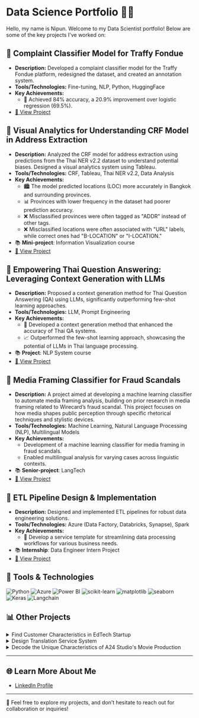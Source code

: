 # Data Science Portfolio 👨‍💻

Hello, my name is Nipun. Welcome to my Data Scientist portfolio! Below are some of the key projects I've worked on:

## 🔄 **Complaint Classifier Model for Traffy Fondue**
   - **Description:** Developed a complaint classifier model for the Traffy Fondue platform, redesigned the dataset, and created an annotation system.
   - **Tools/Technologies:** Fine-tuning, NLP, Python, HuggingFace
   - **Key Achievements:**
     - 🎯 Achieved 84% accuracy, a 20.9% improvement over logistic regression (69.5%).
   - [🔗 View Project](https://github.com/nlp-chula/traffy-predict)

## 🔄 **Visual Analytics for Understanding CRF Model in Address Extraction**
   - **Description:** Analyzed the CRF model for address extraction using predictions from the Thai NER v2.2 dataset to understand potential biases. Designed a visual analytics system using Tableau.
   - **Tools/Technologies:** CRF, Tableau, Thai NER v2.2, Data Analysis
   - **Key Achievements:**
     - 🏙️ The model predicted locations (LOC) more accurately in Bangkok and surrounding provinces.
     - 📊 Provinces with lower frequency in the dataset had poorer prediction accuracy. 
     - ❌ Misclassified provinces were often tagged as "ADDR" instead of other tags.
     - ❌ Misclassified locations were often associated with "URL" labels, while correct ones had "B-LOCATION" or "I-LOCATION."
   - 📚 **Mini-project**: Information Visualization course
   - [🔗 View Project](https://public.tableau.com/app/profile/nipun.angkavichai3120/viz/InfoVisModelInterpretation2/2_1)


## 🔄 **Empowering Thai Question Answering: Leveraging Context Generation with LLMs**
   - **Description:** Proposed a context generation method for Thai Question Answering (QA) using LLMs, significantly outperforming few-shot learning approaches.
   - **Tools/Technologies:** LLM, Prompt Engineering
   - **Key Achievements:**
     - 🎯 Developed a context generation method that enhanced the accuracy of Thai QA systems.
     - 📈 Outperformed the few-shot learning approach, showcasing the potential of LLMs in Thai language processing.
   - 📚 **Project**: NLP System course
   - [🔗 View Project](https://github.com/Nippypipo/CGAP_TH_QA/tree/main)

## 🔄 **Media Framing Classifier for Fraud Scandals**
   - **Description:** A project aimed at developing a machine learning classifier to automate media framing analysis, building on prior research in media framing related to Wirecard’s fraud scandal. This project focuses on how media shapes public perception through specific rhetorical techniques and stylistic devices.
   - **Tools/Technologies:** Machine Learning, Natural Language Processing (NLP), Multilingual Models
   - **Key Achievements:**
     - Development of a machine learning classifier for media framing in fraud scandals.
     - Enabled multilingual analysis for varying cases across linguistic contexts.
   - 📚 **Senior-project**: LangTech
   - [🔗 View Project](https://github.com/Nippypipo/Media-Framing-Analysis-in-Fraud-Scandals)


## 🔄 **ETL Pipeline Design & Implementation**
   - **Description:** Designed and implemented ETL pipelines for robust data engineering solutions.
   - **Tools/Technologies:** Azure (Data Factory, Databricks, Synapse), Spark
   - **Key Achievements:**
     - 🧹 Develop a service template for streamlining data processing workflows for various business needs.
   - 📚 **Internship**: Data Engineer Intern Project
   - [🔗 View Project](https://medium.com/@nipunaungkawichai_54820/%E0%B8%AA%E0%B8%A3%E0%B9%89%E0%B8%B2%E0%B8%87-etl-pipeline-%E0%B8%94%E0%B9%89%E0%B8%A7%E0%B8%A2-microsoft-azure-end-to-end-data-engineer-project-554c3c90914c)

## 🔧 Tools & Technologies

![Python](https://img.shields.io/badge/Python-3.9-blue)
![Azure](https://img.shields.io/badge/Azure-blue)
![Power BI](https://img.shields.io/badge/Power_BI-Report-blue)
![scikit-learn](https://img.shields.io/badge/scikit--learn-0.24-orange)
![matplotlib](https://img.shields.io/badge/matplotlib-3.4-blue)
![seaborn](https://img.shields.io/badge/seaborn-0.11.2-green)
![Keras](https://img.shields.io/badge/Keras-2.4.3-red)
![Langchain](https://img.shields.io/badge/Langchain-0.0.72-purple)


## 📊  Other Projects

<details>
  <summary>Find Customer Characteristics in EdTech Startup</summary>

  **Description:** Applied NLP, K-means clustering, and rule-based classification to identify customer segments. 
  
  **Technologies:** NLP, K-means, Python, Google Sheet
  - 📚 **Internship**: Data Analyst Intern Project 
  - **Achievements:**  
    - Identified key customer segments for targeted marketing.  
    - Created various charts to visualize insights.
  
</details>

<details>
  <summary>Design Translation Service System</summary>

  **Description:** Designed and implemented a database system to improve translation service efficiency at Chaloem Phra Kiat Translation and Interpretation Center by storing key information like translators, clients, and jobs.  
  
  **Technologies:** PHP, SQL, Data Flow Diagrams, ER Diagrams
  - 📚 **Project**: Database System course
  - **Achievements:**  
    - Conducted user research and defined system requirements using design thinking.  
    - Analyzed and redesigned system using data flow diagrams and ER diagrams.  
    - Built mockup data and developed a PHP/SQL backend to facilitate work assignments and track monthly revenue.
  - [🔗 View Project](https://github.com/Nippypipo/Translation_Service_System)
  
</details>

<details>
  <summary>Decode the Unique Characteristics of A24 Studio's Movie Production</summary>

  **Description:** Analyzed A24 studio's movie production patterns to uncover trends and unique characteristics, particularly its appeal to GenZ audiences.
  
  **Technologies:** Parsehub, Google Sheets, Voyant Tools, Taguette, Flourish

  - **Achievements:**  
    - 🎬 Analyzed key factors like budget, box office performance, genres, themes, and audience feedback.  
    - 📊 Utilized quantitative data analysis (Voyant Tools) and qualitative analysis (Taguette) to identify production trends.  
    - 📈 Visualized data insights using Flourish to present key findings on A24's success and its connection to GenZ's preferences.  
  - [🔗 View Project](https://drive.google.com/file/d/1KL9HP5CeFio6N8IQmITxKtWzD_oUUH-M/view)
</details>




---

## 🌐 Learn More About Me

- [LinkedIn Profile](https://www.linkedin.com/in/nipun-angkavichai-935455253/) 

---

💬 Feel free to explore my projects, and don’t hesitate to reach out for collaboration or inquiries!
